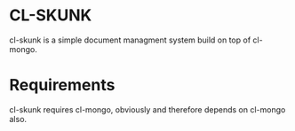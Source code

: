 # CL-SKUNK 

cl-skunk is a simple document managment system build on top of
cl-mongo.

# Requirements

cl-skunk requires cl-mongo, obviously and therefore depends on
cl-mongo also.
 
